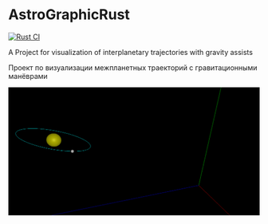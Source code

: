 # AstroGraphicRust

[![Rust CI](https://github.com/Graph-Donte-Crypto/AstroGraphicRust/workflows/Rust/badge.svg)](actions?query=workflow%3ARust)

A Project for visualization of interplanetary trajectories with gravity assists

Проект по визуализации межпланетных траекторий с гравитационными манёврами

![Planet orbiting the star](images/AstroGraphicRust_Example1.png?raw=true)
